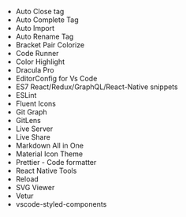* Auto Close tag
* Auto Complete Tag
* Auto Import
* Auto Rename Tag
* Bracket Pair Colorize
* Code Runner
* Color Highlight
* Dracula Pro
* EditorConfig for Vs Code
* ES7 React/Redux/GraphQL/React-Native snippets
* ESLint 
* Fluent Icons
* Git Graph
* GitLens 
* Live Server
* Live Share
* Markdown All in One
* Material Icon Theme
* Prettier - Code formatter
* React Native Tools
* Reload
* SVG Viewer
* Vetur
* vscode-styled-components